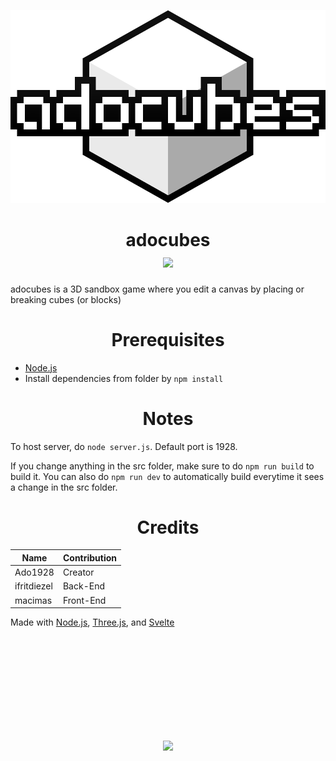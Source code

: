 <p align=center>
<img src="https://raw.githubusercontent.com/ado1928/ado-cubes/svelte/public/images/svgs/adocubes-logo.svg">
<h1 align=center>adocubes<br>
<a href="https://discord.gg/rNMTeADfnc"><img src="https://i.imgur.com/HPnB3JL.png"></a>
</h1>
</p>
adocubes is a 3D sandbox game where you edit a canvas by placing or breaking cubes (or blocks)

<h1 align=center>Prerequisites</h1>

- [Node.js](https://nodejs.org/en/)
- Install dependencies from folder by `npm install`

<h1 align=center>Notes</h1>

To host server, do `node server.js`. Default port is 1928.

If you change anything in the src folder, make sure to do `npm run build` to build it. You can also do `npm run dev` to automatically build everytime it sees a change in the src folder.

<h1 align=center>Credits</h1>

Name        | Contribution
------------|--------------------
Ado1928     | Creator
ifritdiezel | Back-End
macimas     | Front-End

Made with [Node.js](https://nodejs.org), [Three.js](https://threejs.org), and [Svelte](https://svelte.dev)

<br><br><br><br><br><br><br><br><br>
<p align=center><img src="https://user-images.githubusercontent.com/54080182/124795209-3d6c4d00-df69-11eb-9325-433a2f56f578.png"></p>